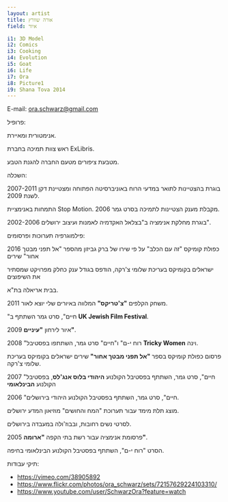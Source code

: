 ```yaml
---
layout: artist
title: אורה שוורץ
field: איור

i1: 3D Model
i2: Comics
i3: Cooking
i4: Evolution
i5: Goat
i6: Life
i7: Ora
i8: Picture1
i9: Shana Tova 2014
---
```


E-mail: <ora.schwarz@gmail.com>

פרופיל:

אנימטורית ומאיירת.

ראש צוות תמיכה בחברת ExLibris.

מטבעת ציפורים מטעם החברה להגנת הטבע.

השכלה:

2007-2011 בוגרת בהצטיינות לתואר במדעי הרוח באוניברסיטה הפתוחה ומצטיינת דקן לשנת 2009.

התמחות באנימציית Stop Motion. 2006 מקבלת מענק הצטיינות לתמיכה בסרט גמר.

2002-2006 בוגרת מחלקת אנימציה ב"בצלאל האקדמיה לאמנות ועיצוב ירושלים".

פילמוגרפיה תערוכות ופרסומים:

2016 כפולת קומיקס "זה עם הכלב" על פי שירו של ברק גביזון מהספר "אל תפני מבטך אחור" שירים

ישראלים בקומיקס בעריכת שלומי צ'רקה, הודפס בגודל ענק כחלק מפרויקט שמסתיר את השיפוצים

בבית אריאלה בת"א.

2011 משחק הקלפים **"צ'טריקס"** המלווה באיורים שלי יוצא לאור.

"חיים", סרט גמר השתתף ב **UK Jewish Film Festival**.

2009 איור לירחון **"עיניים"**.

2008 "רוח י-ם" ו"חיים" סרט גמר, השתתפו בפסטיבל **Tricky Women** וינה.

פרסום כפולת קומיקס בספר **"אל תפני מבטך אחור"** שירים ישראלים בקומיקס בעריכת שלומי צ'רקה.

2007 "חיים", סרט גמר, השתתף בפסטיבל הקולנוע **היהודי בלוס אנג'לס**, בפסטיבל הקולנוע **הבינלאומי**

2006 "חיים", סרט גמר, השתתף בפסטיבל הקולנוע היהודי בירושלים.

מוצג תלת מימד עבור תערוכת "המח והחושים" מוזיאון המדע ירושלים.

לסרטי נשים רחובות, ובבוז'ולה במעבדה בירושלים.

2005 פרסומת אנימציה עבור רשת בתי הקפה **"ארומה"**.

הסרט "רוח י-ם", השתתף בפסטיבל הקולנוע הבינלאומי בחיפה.

תיקי עבודות:

* <https://vimeo.com/38905892>
* <https://www.flickr.com/photos/ora_schwarz/sets/72157629224103310/>
* <https://www.youtube.com/user/SchwarzOra?feature=watch>
